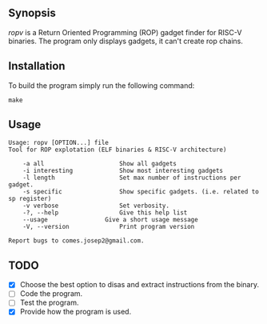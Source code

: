 ## Synopsis

*ropv* is a Return Oriented Programming (ROP) gadget finder for RISC-V binaries. The program only displays gadgets, it can't create rop chains.

## Installation

To build the program simply run the following command:

    make

## Usage
    Usage: ropv [OPTION...] file
    Tool for ROP explotation (ELF binaries & RISC-V architecture)

        -a all                     Show all gadgets
        -i interesting             Show most interesting gadgets
        -l length                  Set max number of instructions per gadget.
        -s specific                Show specific gadgets. (i.e. related to sp register)
        -v verbose                 Set verbosity.
        -?, --help                 Give this help list
        --usage                Give a short usage message
        -V, --version              Print program version

    Report bugs to comes.josep2@gmail.com.
	
## TODO

- [x] Choose the best option to disas and extract instructions from the binary.
- [ ] Code the program.
- [ ] Test the program.
- [x] Provide how the program is used.